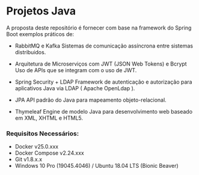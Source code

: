 # Projetos Java

A proposta deste repositório é fornecer com base na framework do Spring Boot exemplos práticos de:

- RabbitMQ e Kafka
    Sistemas de comunicação assíncrona entre sistemas distribuidos.

- Arquitetura de Microserviços com JWT (JSON Web Tokens) e Bcrypt
    Uso de APIs que se integram com o uso de JWT.

- Spring Security + LDAP
    Framework de autenticação e autorização para aplicativos Java via LDAP ( Apache OpenLdap ).

- JPA 
    API padrão do Java para mapeamento objeto-relacional.

- Thymeleaf
    Engine de modelo Java para desenvolvimento web baseado em XML, XHTML e HTML5.

### Requisitos Necessários:

- Docker v25.0.xxx
- Docker Compose v2.24.xxx
- Git v1.8.x.x
- Windows 10 Pro (19045.4046) / Ubuntu 18.04 LTS (Bionic Beaver)